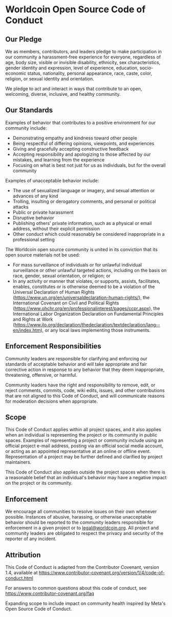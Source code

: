 # Worldcoin Open Source Code of Conduct

## Our Pledge

We as members, contributors, and leaders pledge to make participation in our
community a harassment-free experience for everyone, regardless of age, body
size, visible or invisible disability, ethnicity, sex characteristics, gender
identity and expression, level of experience, education, socio-economic status,
nationality, personal appearance, race, caste, color, religion, or sexual
identity and orientation.

We pledge to act and interact in ways that contribute to an open, welcoming,
diverse, inclusive, and healthy community.

## Our Standards

Examples of behavior that contributes to a positive environment for our
community include:
- Demonstrating empathy and kindness toward other people
- Being respectful of differing opinions, viewpoints, and experiences
- Giving and gracefully accepting constructive feedback
- Accepting responsibility and apologizing to those affected by our mistakes,
  and learning from the experience
- Focusing on what is best not just for us as individuals, but for the overall
  community

Examples of unacceptable behavior include:
- The use of sexualized language or imagery, and sexual attention or advances
  of any kind
- Trolling, insulting or derogatory comments, and personal or political attacks
- Public or private harassment
- Disruptive behavior
- Publishing others' private information, such as a physical or email address,
  without their explicit permission
- Other conduct which could reasonably be considered inappropriate in a
  professional setting

The Worldcoin open source community is united in its conviction that its open
source materials not be used:
- For mass surveillance of individuals or for unlawful individual surveillance
  or other unlawful targeted actions, including on the basis on race, gender,
  sexual orientation, or religion; or
- In any activity or manner that violates, or supports, assists, facilitates,
  enables, constitutes or is otherwise deemed to be a violation of the
  Universal Declaration of Human Rights
  (https://www.un.org/en/universaldeclaration-human-rights/), the International
  Covenant on Civil and Political Rights
  (https://www.ohchr.org/en/professionalinterest/pages/ccpr.aspx), the
  International Labor Organization Declaration on Fundamental Principles and
  Rights at Work
  (https://www.ilo.org/declaration/thedeclaration/textdeclaration/lang--en/index.htm),
  or any local laws implementing those instruments.

## Enforcement Responsibilities

Community leaders are responsible for clarifying and enforcing our standards of
acceptable behavior and will take appropriate and fair corrective action in
response to any behavior that they deem inappropriate, threatening, offensive,
or harmful.

Community leaders have the right and responsibility to remove, edit, or reject
comments, commits, code, wiki edits, issues, and other contributions that are
not aligned to this Code of Conduct, and will communicate reasons for
moderation decisions when appropriate.

## Scope

This Code of Conduct applies within all project spaces, and it also applies
when an individual is representing the project or its community in public
spaces. Examples of representing a project or community include using an
official project e-mail address, posting via an official social media account,
or acting as an appointed representative at an online or offline event.
Representation of a project may be further defined and clarified by project
maintainers.

This Code of Conduct also applies outside the project spaces when there is a
reasonable belief that an individual's behavior may have a negative impact on
the project or its community.

## Enforcement

We encourage all communities to resolve issues on their own whenever possible.
Instances of abusive, harassing, or otherwise unacceptable behavior should be
reported to the community leaders responsible for enforcement in a given
project or to legal@worldcoin.org. All project and community leaders are
obligated to respect the privacy and security of the reporter of any incident.

## Attribution

This Code of Conduct is adapted from the Contributor Covenant, version 1.4,
available at
https://www.contributor-covenant.org/version/1/4/code-of-conduct.html

For answers to common questions about this code of conduct, see
https://www.contributor-covenant.org/faq

Expanding scope to include impact on community health inspired by Meta's Open
Source Code of Conduct.
